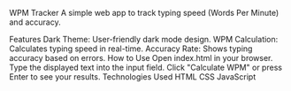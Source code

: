 WPM Tracker
A simple web app to track typing speed (Words Per Minute) and accuracy.

Features
Dark Theme: User-friendly dark mode design.
WPM Calculation: Calculates typing speed in real-time.
Accuracy Rate: Shows typing accuracy based on errors.
How to Use
Open index.html in your browser.
Type the displayed text into the input field.
Click "Calculate WPM" or press Enter to see your results.
Technologies Used
HTML
CSS
JavaScript
